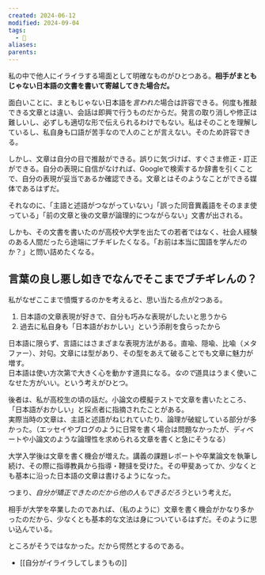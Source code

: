 ```yaml
---
created: 2024-06-12
modified: 2024-09-04
tags:
  - 💭
aliases: 
parents: 
---
```

私の中で他人にイライラする場面として明確なものがひとつある。**相手がまともじゃない日本語の文書を書いて寄越してきた場合だ。**

面白いことに、まともじゃない日本語を*言われた*場合は許容できる。何度も推敲できる文章とは違い、会話は即興で行うものだからだ。発言の取り消しや修正は難しいし、必ずしも適切な形で伝えられるわけでもない。私はそのことを理解しているし、私自身も口語が苦手なので人のことが言えない。そのため許容できる。

しかし、文章は自分の目で推敲ができる。誤りに気づけば、すぐさま修正・訂正ができる。自分の表現に自信がなければ、Googleで検索するか辞書を引くことで、自分の表現が妥当であるか確認できる。文章とはそのようなことができる媒体であるはずだ。

それなのに、「主語と述語がつながっていない」「誤った同音異義語をそのまま使っている」「前の文章と後の文章が論理的につながらない」文書が出される。

しかも、その文書を書いたのが高校や大学を出たての若者ではなく、社会人経験のある人間だったら途端にブチギレたくなる。「お前は本当に国語を学んだのか？」と問い詰めたくなる。

## 言葉の良し悪し如きでなんでそこまでブチギレんの？
私がなぜここまで憤慨するのかを考えると、思い当たる点が2つある。
1. 日本語の文章表現が好きで、自分も巧みな表現がしたいと思うから
2. 過去に私自身も「日本語がおかしい」という添削を食らったから

日本語に限らず、言語にはさまざまな表現方法がある。直喩、隠喩、比喩（メタファー）、対句。文章には型があり、その型をあえて破ることでも文章に魅力が増す。  
日本語は使い方次第で大きく心を動かす道具になる。*なので*道具はうまく使いこなせた方がいい。という考えがひとつ。

後者は、私が高校生の頃の話だ。小論文の模擬テストで文章を書いたところ、「日本語がおかしい」と採点者に指摘されたことがある。  
実際当時の文章は、主語と述語がねじれていたり、論理が破綻している部分が多かった。（エッセイやブログのように日常を書く場合は問題なかったが、ディベートや小論文のような論理性を求められる文章を書くと急にそうなる）

大学入学後は文章を書く機会が増えた。講義の課題レポートや卒業論文を執筆し続け、その際に指導教員から指導・鞭撻を受けた。その甲斐あってか、少なくとも基本に沿った日本語の文章は書けるようになった。  

つまり、*自分が矯正できたのだから他の人もできるだろう*という考えだ。

相手が大学を卒業したのであれば、（私のように）文章を書く機会がかなり多かったのだから、少なくとも基本的な文法は身についているはずだ。そのように思い込んでいる。

ところがそうではなかった。だから愕然とするのである。

- [[自分がイライラしてしまうもの]]